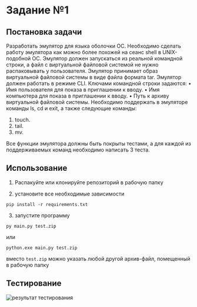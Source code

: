 # Задание №1
## Постановка задачи 
Разработать эмулятор для языка оболочки ОС. Необходимо сделать работу
эмулятора как можно более похожей на сеанс shell в UNIX-подобной ОС.
Эмулятор должен запускаться из реальной командной строки, а файл с
виртуальной файловой системой не нужно распаковывать у пользователя.
Эмулятор принимает образ виртуальной файловой системы в виде файла формата
tar. Эмулятор должен работать в режиме CLI.
Ключами командной строки задаются:
• Имя пользователя для показа в приглашении к вводу.
• Имя компьютера для показа в приглашении к вводу.
• Путь к архиву виртуальной файловой системы.
Необходимо поддержать в эмуляторе команды ls, cd и exit, а также
следующие команды:
1. touch.
2. tail.
3. mv.

Все функции эмулятора должны быть покрыты тестами, а для каждой из
поддерживаемых команд необходимо написать 3 теста.

## Использование

1. Распакуйте или клонируйте репозиторий в рабочую папку

2. установите все необходимые зависимости
```
pip install -r requirements.txt
```
3. запустите программу
```
py main.py test.zip
``` 
или 
```
python.exe main.py test.zip
```
вместо `test.zip` можно указать любой другой архив-файл, помещенный в рабочую папку

## Тестирование
![результат тестирования](https://gitlab.com/kisscm/homework/-/raw/hw1/image.png)
